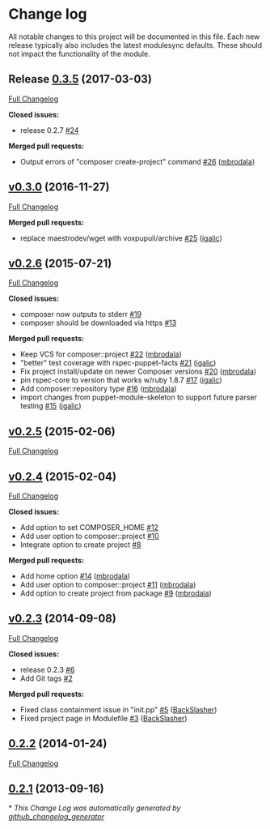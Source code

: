 # Change log

All notable changes to this project will be documented in this file.
Each new release typically also includes the latest modulesync defaults.
These should not impact the functionality of the module.

## Release [0.3.5](https://github.com/brainsware/puppet-composer/tree/0.3.4) (2017-03-03)
[Full Changelog](https://github.com/brainsware/puppet-composer/compare/v0.3.0...0.3.5)

**Closed issues:**

- release 0.2.7 [\#24](https://github.com/Brainsware/puppet-composer/issues/24)

**Merged pull requests:**

- Output errors of "composer create-project" command [\#26](https://github.com/Brainsware/puppet-composer/pull/26) ([mbrodala](https://github.com/mbrodala))

## [v0.3.0](https://github.com/brainsware/puppet-composer/tree/v0.3.0) (2016-11-27)
[Full Changelog](https://github.com/brainsware/puppet-composer/compare/v0.2.6...v0.3.0)

**Merged pull requests:**

- replace maestrodev/wget with voxpupuli/archive [\#25](https://github.com/Brainsware/puppet-composer/pull/25) ([igalic](https://github.com/igalic))

## [v0.2.6](https://github.com/brainsware/puppet-composer/tree/v0.2.6) (2015-07-21)
[Full Changelog](https://github.com/brainsware/puppet-composer/compare/v0.2.5...v0.2.6)

**Closed issues:**

- composer now outputs to stderr [\#19](https://github.com/Brainsware/puppet-composer/issues/19)
- composer should be downloaded via https [\#13](https://github.com/Brainsware/puppet-composer/issues/13)

**Merged pull requests:**

- Keep VCS for composer::project [\#22](https://github.com/Brainsware/puppet-composer/pull/22) ([mbrodala](https://github.com/mbrodala))
- "better" test coverage with rspec-puppet-facts [\#21](https://github.com/Brainsware/puppet-composer/pull/21) ([igalic](https://github.com/igalic))
- Fix project install/update on newer Composer versions [\#20](https://github.com/Brainsware/puppet-composer/pull/20) ([mbrodala](https://github.com/mbrodala))
- pin rspec-core to version that works w/ruby 1.8.7 [\#17](https://github.com/Brainsware/puppet-composer/pull/17) ([igalic](https://github.com/igalic))
- Add composer::repository type [\#16](https://github.com/Brainsware/puppet-composer/pull/16) ([mbrodala](https://github.com/mbrodala))
- import changes from puppet-module-skeleton to support future parser testing [\#15](https://github.com/Brainsware/puppet-composer/pull/15) ([igalic](https://github.com/igalic))

## [v0.2.5](https://github.com/brainsware/puppet-composer/tree/v0.2.5) (2015-02-06)
[Full Changelog](https://github.com/brainsware/puppet-composer/compare/v0.2.4...v0.2.5)

## [v0.2.4](https://github.com/brainsware/puppet-composer/tree/v0.2.4) (2015-02-04)
[Full Changelog](https://github.com/brainsware/puppet-composer/compare/v0.2.3...v0.2.4)

**Closed issues:**

- Add option to set COMPOSER\_HOME [\#12](https://github.com/Brainsware/puppet-composer/issues/12)
- Add user option to composer::project [\#10](https://github.com/Brainsware/puppet-composer/issues/10)
- Integrate option to create project [\#8](https://github.com/Brainsware/puppet-composer/issues/8)

**Merged pull requests:**

- Add home option [\#14](https://github.com/Brainsware/puppet-composer/pull/14) ([mbrodala](https://github.com/mbrodala))
- Add user option to composer::project [\#11](https://github.com/Brainsware/puppet-composer/pull/11) ([mbrodala](https://github.com/mbrodala))
- Add option to create project from package [\#9](https://github.com/Brainsware/puppet-composer/pull/9) ([mbrodala](https://github.com/mbrodala))

## [v0.2.3](https://github.com/brainsware/puppet-composer/tree/v0.2.3) (2014-09-08)
[Full Changelog](https://github.com/brainsware/puppet-composer/compare/0.2.2...v0.2.3)

**Closed issues:**

- release 0.2.3 [\#6](https://github.com/Brainsware/puppet-composer/issues/6)
- Add Git tags [\#2](https://github.com/Brainsware/puppet-composer/issues/2)

**Merged pull requests:**

- Fixed class containment issue in "init.pp" [\#5](https://github.com/Brainsware/puppet-composer/pull/5) ([BackSlasher](https://github.com/BackSlasher))
- Fixed project page in Modulefile [\#3](https://github.com/Brainsware/puppet-composer/pull/3) ([BackSlasher](https://github.com/BackSlasher))

## [0.2.2](https://github.com/brainsware/puppet-composer/tree/0.2.2) (2014-01-24)
[Full Changelog](https://github.com/brainsware/puppet-composer/compare/0.2.1...0.2.2)

## [0.2.1](https://github.com/brainsware/puppet-composer/tree/0.2.1) (2013-09-16)


\* *This Change Log was automatically generated by [github_changelog_generator](https://github.com/skywinder/Github-Changelog-Generator)*
